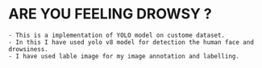 # ARE YOU FEELING DROWSY ?
```
- This is a implementation of YOLO model on custome dataset.
- In this I have used yolo v8 model for detection the human face and drowsiness.
- I have used lable image for my image annotation and labelling.
```

 
